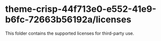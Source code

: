 # theme-crisp-44f713e0-e552-41e9-b6fc-72663b56192a/licenses

This folder contains the supported licenses for third-party use.
